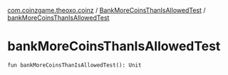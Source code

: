 [com.coinzgame.theoxo.coinz](../index.md) / [BankMoreCoinsThanIsAllowedTest](index.md) / [bankMoreCoinsThanIsAllowedTest](.)

# bankMoreCoinsThanIsAllowedTest

`fun bankMoreCoinsThanIsAllowedTest(): Unit`